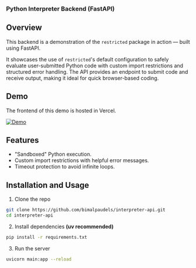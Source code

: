 ### Python Interpreter Backend (FastAPI)

## Overview

This backend is a demonstration of the `restricted` package in action — built using FastAPI.

It showcases the use of `restricted`'s default configuration to safely evaluate user-submitted Python code with custom import restrictions and structured error handling. 
The API provides an endpoint to submit code and receive output, making it ideal for quick browser-based coding.

## Demo 
The frontend of this demo is hosted in Vercel.

[![Demo](https://github.com/user-attachments/assets/9f679859-5afa-49dd-b771-048452a2d7e9)](https://dotpy.bimals.net)

## Features
- "Sandboxed" Python execution.
- Custom import restrictions with helpful error messages.
- Timeout protection to avoid infinite loops.

## Installation and Usage
1. Clone the repo
```bash
git clone https://github.com/bimalpaudels/interpreter-api.git
cd interpreter-api
```

2. Install dependencies **(uv recommended)**
```bash
pip install -r requirements.txt
```

3. Run the server
```bash
uvicorn main:app --reload
```
